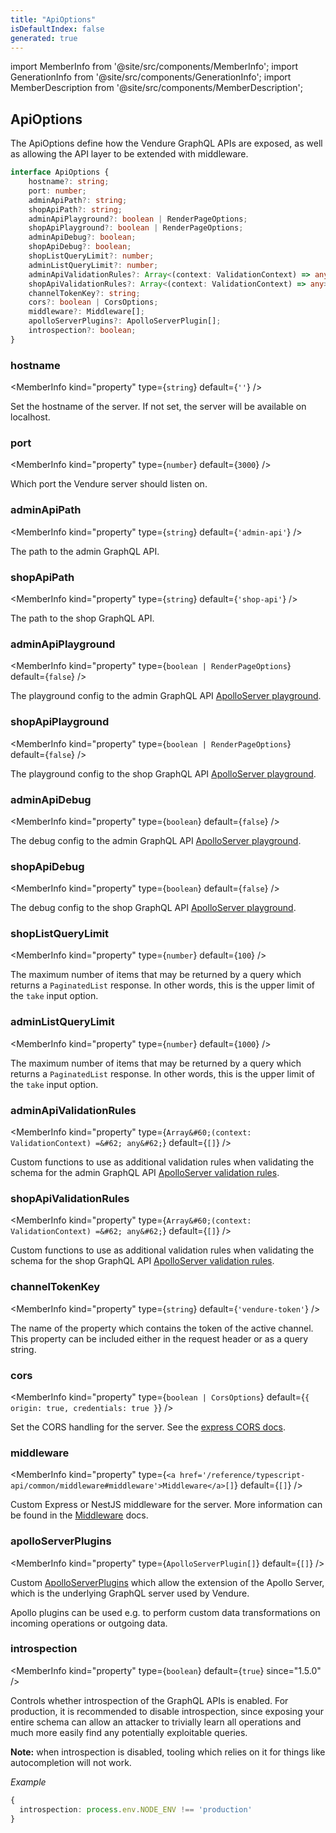 ```yaml
---
title: "ApiOptions"
isDefaultIndex: false
generated: true
---
```

<!-- This file was generated from the Vendure source. Do not modify. Instead, re-run the "docs:build" script -->
import MemberInfo from '@site/src/components/MemberInfo';
import GenerationInfo from '@site/src/components/GenerationInfo';
import MemberDescription from '@site/src/components/MemberDescription';


## ApiOptions

<GenerationInfo sourceFile="packages/core/src/config/vendure-config.ts" sourceLine="70" packageName="@vendure/core" />

The ApiOptions define how the Vendure GraphQL APIs are exposed, as well as allowing the API layer
to be extended with middleware.

```ts title="Signature"
interface ApiOptions {
    hostname?: string;
    port: number;
    adminApiPath?: string;
    shopApiPath?: string;
    adminApiPlayground?: boolean | RenderPageOptions;
    shopApiPlayground?: boolean | RenderPageOptions;
    adminApiDebug?: boolean;
    shopApiDebug?: boolean;
    shopListQueryLimit?: number;
    adminListQueryLimit?: number;
    adminApiValidationRules?: Array<(context: ValidationContext) => any>;
    shopApiValidationRules?: Array<(context: ValidationContext) => any>;
    channelTokenKey?: string;
    cors?: boolean | CorsOptions;
    middleware?: Middleware[];
    apolloServerPlugins?: ApolloServerPlugin[];
    introspection?: boolean;
}
```

<div className="members-wrapper">

### hostname

<MemberInfo kind="property" type={`string`} default={`''`}   />

Set the hostname of the server. If not set, the server will be available on localhost.
### port

<MemberInfo kind="property" type={`number`} default={`3000`}   />

Which port the Vendure server should listen on.
### adminApiPath

<MemberInfo kind="property" type={`string`} default={`'admin-api'`}   />

The path to the admin GraphQL API.
### shopApiPath

<MemberInfo kind="property" type={`string`} default={`'shop-api'`}   />

The path to the shop GraphQL API.
### adminApiPlayground

<MemberInfo kind="property" type={`boolean | RenderPageOptions`} default={`false`}   />

The playground config to the admin GraphQL API
[ApolloServer playground](https://www.apollographql.com/docs/apollo-server/api/apollo-server/#constructoroptions-apolloserver).
### shopApiPlayground

<MemberInfo kind="property" type={`boolean | RenderPageOptions`} default={`false`}   />

The playground config to the shop GraphQL API
[ApolloServer playground](https://www.apollographql.com/docs/apollo-server/api/apollo-server/#constructoroptions-apolloserver).
### adminApiDebug

<MemberInfo kind="property" type={`boolean`} default={`false`}   />

The debug config to the admin GraphQL API
[ApolloServer playground](https://www.apollographql.com/docs/apollo-server/api/apollo-server/#constructoroptions-apolloserver).
### shopApiDebug

<MemberInfo kind="property" type={`boolean`} default={`false`}   />

The debug config to the shop GraphQL API
[ApolloServer playground](https://www.apollographql.com/docs/apollo-server/api/apollo-server/#constructoroptions-apolloserver).
### shopListQueryLimit

<MemberInfo kind="property" type={`number`} default={`100`}   />

The maximum number of items that may be returned by a query which returns a `PaginatedList` response. In other words,
this is the upper limit of the `take` input option.
### adminListQueryLimit

<MemberInfo kind="property" type={`number`} default={`1000`}   />

The maximum number of items that may be returned by a query which returns a `PaginatedList` response. In other words,
this is the upper limit of the `take` input option.
### adminApiValidationRules

<MemberInfo kind="property" type={`Array&#60;(context: ValidationContext) =&#62; any&#62;`} default={`[]`}   />

Custom functions to use as additional validation rules when validating the schema for the admin GraphQL API
[ApolloServer validation rules](https://www.apollographql.com/docs/apollo-server/api/apollo-server/#validationrules).
### shopApiValidationRules

<MemberInfo kind="property" type={`Array&#60;(context: ValidationContext) =&#62; any&#62;`} default={`[]`}   />

Custom functions to use as additional validation rules when validating the schema for the shop GraphQL API
[ApolloServer validation rules](https://www.apollographql.com/docs/apollo-server/api/apollo-server/#validationrules).
### channelTokenKey

<MemberInfo kind="property" type={`string`} default={`'vendure-token'`}   />

The name of the property which contains the token of the
active channel. This property can be included either in
the request header or as a query string.
### cors

<MemberInfo kind="property" type={`boolean | CorsOptions`} default={`{ origin: true, credentials: true }`}   />

Set the CORS handling for the server. See the [express CORS docs](https://github.com/expressjs/cors#configuration-options).
### middleware

<MemberInfo kind="property" type={`<a href='/reference/typescript-api/common/middleware#middleware'>Middleware</a>[]`} default={`[]`}   />

Custom Express or NestJS middleware for the server. More information can be found in the <a href='/reference/typescript-api/common/middleware#middleware'>Middleware</a> docs.
### apolloServerPlugins

<MemberInfo kind="property" type={`ApolloServerPlugin[]`} default={`[]`}   />

Custom [ApolloServerPlugins](https://www.apollographql.com/docs/apollo-server/integrations/plugins/) which
allow the extension of the Apollo Server, which is the underlying GraphQL server used by Vendure.

Apollo plugins can be used e.g. to perform custom data transformations on incoming operations or outgoing
data.
### introspection

<MemberInfo kind="property" type={`boolean`} default={`true`}  since="1.5.0"  />

Controls whether introspection of the GraphQL APIs is enabled. For production, it is recommended to disable
introspection, since exposing your entire schema can allow an attacker to trivially learn all operations
and much more easily find any potentially exploitable queries.

**Note:** when introspection is disabled, tooling which relies on it for things like autocompletion
will not work.

*Example*

```ts
{
  introspection: process.env.NODE_ENV !== 'production'
}
```


</div>
